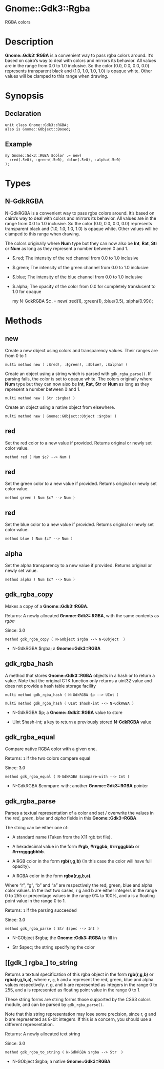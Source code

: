 Gnome::Gdk3::Rgba
=================

RGBA colors

Description
===========

**Gnome::Gdk3::RGBA** is a convenient way to pass rgba colors around. It’s based on cairo’s way to deal with colors and mirrors its behavior. All values are in the range from 0.0 to 1.0 inclusive. So the color (0.0, 0.0, 0.0, 0.0) represents transparent black and (1.0, 1.0, 1.0, 1.0) is opaque white. Other values will be clamped to this range when drawing.

Synopsis
========

Declaration
-----------

    unit class Gnome::Gdk3::RGBA;
    also is Gnome::GObject::Boxed;

Example
-------

    my Gnome::Gdk3::RGBA $color .= new(
      :red(.5e0), :green(.5e0), :blue(.5e0), :alpha(.5e0)
    );

Types
=====

N-GdkRGBA
---------

N-GdkRGBA is a convenient way to pass rgba colors around. It’s based on cairo’s way to deal with colors and mirrors its behavior. All values are in the range from 0.0 to 1.0 inclusive. So the color (0.0, 0.0, 0.0, 0.0) represents transparent black and (1.0, 1.0, 1.0, 1.0) is opaque white. Other values will be clamped to this range when drawing.

The colors originally where **Num** type but they can now also be **Int**, **Rat**, **Str** or **Num** as long as they represent a number between 0 and 1.

  * $.red; The intensity of the red channel from 0.0 to 1.0 inclusive

  * $.green; The intensity of the green channel from 0.0 to 1.0 inclusive

  * $.blue; The intensity of the blue channel from 0.0 to 1.0 inclusive

  * $.alpha; The opacity of the color from 0.0 for completely translucent to 1.0 for opaque

    my N-GdkRGBA $c .= new( :red(1), :green(1), :blue(0.5), :alpha(0.99));

Methods
=======

new
---

Create a new object using colors and transparency values. Their ranges are from 0 to 1

    multi method new ( :$red!, :$green!, :$blue!, :$alpha! )

Create an object using a string which is parsed with `gdk_rgba_parse()`. If parsing fails, the color is set to opaque white. The colors originally where **Num** type but they can now also be **Int**, **Rat**, **Str** or **Num** as long as they represent a number between 0 and 1.

    multi method new ( Str :$rgba! )

Create an object using a native object from elsewhere.

    multi method new ( Gnome::GObject::Object :$rgba! )

red
---

Set the red color to a new value if provided. Returns original or newly set color value.

    method red ( Num $c? --> Num )

red
---

Set the green color to a new value if provided. Returns original or newly set color value.

    method green ( Num $c? --> Num )

red
---

Set the blue color to a new value if provided. Returns original or newly set color value.

    method blue ( Num $c? --> Num )

alpha
-----

Set the alpha transparency to a new value if provided. Returns original or newly set value.

    method alpha ( Num $c? --> Num )

gdk_rgba_copy
-------------

Makes a copy of a **Gnome::Gdk3::RGBA**.

Returns: A newly allocated **Gnome::Gdk3::RGBA**, with the same contents as *rgba*

Since: 3.0

    method gdk_rgba_copy ( N-GObject $rgba --> N-GObject  )

  * N-GdkRGBA $rgba; a **Gnome::Gdk3::RGBA**

gdk_rgba_hash
-------------

A method that stores **Gnome::Gdk3::RGBA** objects in a hash or to return a value. Note that the original GTK function only returns a uint32 value and does not provide a hash table storage facility

    multi method gdk_rgba_hash ( N-GdkRGBA $p --> UInt )

    multi method gdk_rgba_hash ( UInt $hash-int --> N-GdkRGBA )

  * N-GdkRGBA $p; a **Gnome::Gdk3::RGBA** value to store

  * UInt $hash-int; a key to return a previously stored **N-GdkRGBA** value

gdk_rgba_equal
--------------

Compare native RGBA color with a given one.

Returns: `1` if the two colors compare equal

Since: 3.0

    method gdk_rgba_equal ( N-GdkRGBA $compare-with --> Int )

  * N-GdkRGBA $compare-with; another **Gnome::Gdk3::RGBA** pointer

gdk_rgba_parse
--------------

Parses a textual representation of a color and set / overwrite the values in the *red*, *green*, *blue* and *alpha* fields in this **Gnome::Gdk3::RGBA**.

The string can be either one of:

  * A standard name (Taken from the X11 rgb.txt file).

  * A hexadecimal value in the form **#rgb**, **#rrggbb**, **#rrrgggbbb** or **#rrrrggggbbbb**.

  * A RGB color in the form **rgb(r,g,b)** (In this case the color will have full opacity).

  * A RGBA color in the form **rgba(r,g,b,a)**.

Where “r”, “g”, “b” and “a” are respectively the red, green, blue and alpha color values. In the last two cases, r g and b are either integers in the range 0 to 255 or precentage values in the range 0% to 100%, and a is a floating point value in the range 0 to 1.

Returns: `1` if the parsing succeeded

Since: 3.0

    method gdk_rgba_parse ( Str $spec --> Int )

  * N-GObject $rgba; the **Gnome::Gdk3::RGBA** to fill in

  * Str $spec; the string specifying the color

[[gdk_] rgba_] to_string
------------------------

Returns a textual specification of this rgba object in the form **rgb(r,g,b)** or **rgba(r,g,b,a)**, where `r`, `g`, `b` and `a` represent the red, green, blue and alpha values respectively. r, g, and b are represented as integers in the range 0 to 255, and a is represented as floating point value in the range 0 to 1.

These string forms are string forms those supported by the CSS3 colors module, and can be parsed by `gdk_rgba_parse()`.

Note that this string representation may lose some precision, since r, g and b are represented as 8-bit integers. If this is a concern, you should use a different representation.

Returns: A newly allocated text string

Since: 3.0

    method gdk_rgba_to_string ( N-GdkRGBA $rgba --> Str  )

  * N-GObject $rgba; a native **Gnome::Gdk3::RGBA**

